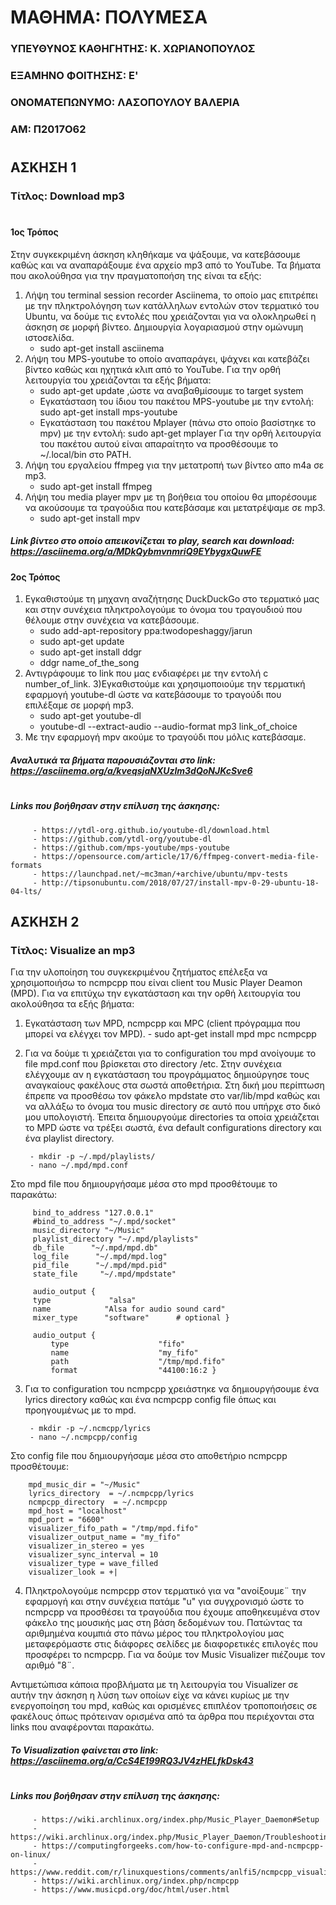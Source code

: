 # ΜΑΘΗΜΑ: ΠΟΛΥΜΕΣΑ

### ΥΠΕΥΘΥΝΟΣ ΚΑΘΗΓΗΤΗΣ: Κ. ΧΩΡΙΑΝΟΠΟΥΛΟΣ
### ΕΞΑΜΗΝΟ ΦΟΙΤΗΣΗΣ: Ε'
### ΟΝΟΜΑΤΕΠΩΝΥΜΟ: ΛΑΣΟΠΟΥΛΟΥ ΒΑΛΕΡΙΑ
### ΑΜ: Π2017Ο62
#
#
## ΑΣΚΗΣΗ 1
### Τίτλος: Download mp3
#
#### 1ος Τρόπος
  Στην συγκεκριμένη άσκηση κληθήκαμε να ψάξουμε, να κατεβάσουμε καθώς και να αναπαράξουμε ένα αρχείο mp3 από το YouTube. Τα βήματα 
 που ακολούθησα για την πραγματοποήση της είναι τα εξής:
 
   1) Λήψη του terminal session recorder Asciinema, το οποίο μας επιτρέπει με την πληκτρολόγηση των κατάλληλων εντολών στον 
   τερματικό του Ubuntu, να δούμε τις εντολές που χρειάζονται για να ολοκληρωθεί η άσκηση σε μορφή βίντεο. Δημιουργία λογαριασμού
   στην ομώνυμη ιστοσελίδα.
       - sudo apt-get install asciinema
   2) Λήψη του MPS-youtube το οποίο αναπαράγει, ψάχνει και κατεβάζει βίντεο καθώς και ηχητικά κλιπ από το YouTube. Για την ορθή λειτουργία του χρειάζονται τα εξής βήματα:
       - sudo apt-get update ,ώστε να αναβαθμίσουμε το target system
       - Εγκατάσταση του ίδιου του πακέτου MPS-youtube με την εντολή: sudo apt-get install mps-youtube
       - Εγκατάσταση του πακέτου Mplayer (πάνω στο οποίο βασίστηκε το mpv) με την εντολή: sudo apt-get mplayer
 Για την ορθή λειτουργία του πακέτου αυτού είναι απαραίτητο να προσθέσουμε το ~/.local/bin στο PATH.
   3) Λήψη του εργαλείου ffmpeg για την μετατροπή των βίντεο απο m4a σε mp3.
       - sudo apt-get install ffmpeg
   4) Λήψη του media player mpv με τη βοήθεια του οποίου θα μπορέσουμε να ακούσουμε τα τραγούδια που κατεβάσαμε και μετατρέψαμε σε mp3.
       - sudo apt-get install mpv
    
  ##### Link βίντεο στο οποίο απεικονίζεται το play, search και download: https://asciinema.org/a/MDkQybmvnmriQ9EYbygxQuwFE
 
 
  #### 2ος Τρόπος 
  
   1) Εγκαθιστούμε τη μηχανη αναζήτησης DuckDuckGo στο τερματικό μας και στην συνέχεια πληκτρολογούμε το όνομα του τραγουδιού που θέλουμε στην συνέχεια να κατεβάσουμε.
        - sudo add-apt-repository ppa:twodopeshaggy/jarun
        - sudo apt-get update
        - sudo apt-get install ddgr
        - ddgr name_of_the_song
   2) Αντιγράφουμε το link που μας ενδιαφέρει με την εντολή c number_of_link.
   3)Εγκαθιστούμε και χρησιμοποιούμε την τερματική εφαρμογή youtube-dl ώστε να κατεβάσουμε το τραγούδι που επιλέξαμε σε μορφή mp3.
        - sudo apt-get youtube-dl
        - youtube-dl --extract-audio --audio-format mp3 link_of_choice
   4) Με την εφαρμογή mpv ακούμε το τραγούδι που μόλις κατεβάσαμε.
   
   ##### Αναλυτικά τα βήματα παρουσιάζονται στο link: https://asciinema.org/a/kveqsjaNXUzlm3dQoNJKcSve6
   #
   ##### Links που βοήθησαν στην επίλυση της άσκησης:
         - https://ytdl-org.github.io/youtube-dl/download.html
         - https://github.com/ytdl-org/youtube-dl
         - https://github.com/mps-youtube/mps-youtube
         - https://opensource.com/article/17/6/ffmpeg-convert-media-file-formats
         - https://launchpad.net/~mc3man/+archive/ubuntu/mpv-tests
         - http://tipsonubuntu.com/2018/07/27/install-mpv-0-29-ubuntu-18-04-lts/
   
## ΑΣΚΗΣΗ 2
### Τίτλος: Visualize an mp3
   
 Για την υλοποίηση του συγκεκριμένου ζητήματος επέλεξα να χρησιμοποιήσω το ncmpcpp που είναι client του Music Player Deamon (MPD). Για
 να επιτύχω την εγκατάσταση και την ορθή λειτουργία του ακολούθησα τα εξής βήματα:
 
  1) Εγκατάσταση των MPD, ncmpcpp και MPC (client πρόγραμμα που μπορεί να ελέγχει τον MPD).
          - sudo apt-get install mpd mpc ncmpcpp
  2) Για να δούμε τι χρειάζεται για το configuration του mpd ανοίγουμε το file mpd.conf που βρίσκεται στο directory /etc. Στην συνέχεια ελέγχουμε αν η εγκατάσταση του προγράμματος δημιούργησε τους αναγκαίους φακέλους στα σωστά αποθετήρια. Στη δική μου περίπτωση έπρεπε να προσθέσω τον φάκελο mpdstate στο var/lib/mpd καθώς και να αλλάξω το όνομα του music directory σε αυτό που υπήρχε στο δικό μου υπολογιστή. Έπειτα δημιουργούμε directories τα οποία χρειάζεται το MPD ώστε να τρέξει σωστά, ένα default configurations directory  και ένα playlist directory. 
  
          - mkdir -p ~/.mpd/playlists/
          - nano ~/.mpd/mpd.conf
          
 Στο mpd file που δημιουργήσαμε μέσα στο mpd προσθέτουμε το παρακάτω:
 
         bind_to_address "127.0.0.1"
         #bind_to_address "~/.mpd/socket"
         music_directory "~/Music"
         playlist_directory "~/.mpd/playlists"   
         db_file      "~/.mpd/mpd.db"  
         log_file      "~/.mpd/mpd.log"  
         pid_file      "~/.mpd/mpd.pid"  
         state_file     "~/.mpd/mpdstate"  
         
         audio_output {
         type             "alsa"
         name            "Alsa for audio sound card"
         mixer_type      "software"      # optional }

         audio_output {
             type                    "fifo"
             name                    "my_fifo"
             path                    "/tmp/mpd.fifo"
             format                  "44100:16:2 }
             
  3) Για το configuration του ncmpcpp χρειάστηκε να δημιουργήσουμε ένα lyrics directory καθώς και ένα ncmpcpp config file όπως και προηγουμένως με το mpd.
  
          - mkdir -p ~/.ncmcpp/lyrics
          - nano ~/.ncmpcpp/config
          
 Στο config file που δημιουργήσαμε μέσα στο αποθετήριο ncmpcpp προσθέτουμε:
        
        mpd_music_dir = "~/Music"  
        lyrics_directory  = ~/.ncmpcpp/lyrics
        ncmpcpp_directory  = ~/.ncmpcpp
        mpd_host = "localhost"
        mpd_port = "6600"  
        visualizer_fifo_path = "/tmp/mpd.fifo"
        visualizer_output_name = "my_fifo"
        visualizer_in_stereo = yes
        visualizer_sync_interval = 10
        visualizer_type = wave_filled
        visualizer_look = +|
   
   4) Πληκτρολογούμε ncmpcpp στον τερματικό για να "ανοίξουμε¨ την εφαρμογή και στην συνέχεια πατάμε "u" για συγχρονισμό ώστε το ncmpcpp να προσθέσει τα τραγούδια που έχουμε αποθηκευμένα στον φάκελο της μουσικής μας στη βάση δεδομένων του. Πατώντας τα αριθμημένα κουμπιά στο πάνω μέρος του πληκτρολογίου μας μεταφερόμαστε στις διάφορες σελίδες με διαφορετικές επιλογές που προσφέρει το ncmpcpp. Για να δούμε τον Music Visualizer πιέζουμε τον αριθμό "8¨.
  
  
Αντιμετώπισα κάποια προβλήματα με τη λειτουργία του Visualizer σε αυτήν την άσκηση η λύση των οποίων είχε να κάνει κυρίως με την ενεργοποίηση του mpd, καθώς και ορισμένες επιπλέον τροποποιήσεις σε φακέλους όπως πρότειναν ορισμένα από τα άρθρα που περιέχονται στα links που αναφέρονται παρακάτω.

  ##### To Visualization φαίνεται στο link: https://asciinema.org/a/CcS4E199RQ3JV4zHELfkDsk43
  #
  ##### Links που βοήθησαν στην επίλυση της άσκησης: 
   
         - https://wiki.archlinux.org/index.php/Music_Player_Daemon#Setup
         - https://wiki.archlinux.org/index.php/Music_Player_Daemon/Troubleshooting
         - https://computingforgeeks.com/how-to-configure-mpd-and-ncmpcpp-on-linux/
         - https://www.reddit.com/r/linuxquestions/comments/anlfi5/ncmpcpp_visualizer_not_working_configured_as_per/
         - https://wiki.archlinux.org/index.php/ncmpcpp
         - https://www.musicpd.org/doc/html/user.html
   
   
   
   
     
 
